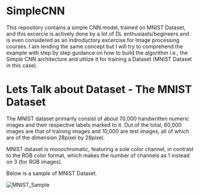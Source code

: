 # SimpleCNN
This repository contains a simple CNN model, trained on MNIST Dataset, and this excercie is actively done by a lot of DL enthusiasts/begineers and is even considered as an indroductory excercise for Image processing courses. I am lending the same concept but I will try to comprehend the example with step by step guidance on how to build the algorithm i.e., the Simple CNN architecture and utilize it for training a Dataset (MNIST Dataset in this case). 

# Lets Talk about Dataset - The MNIST Dataset
The MNIST dataset primarily consist of about 70,000 handwritten numeric images and their respective labels marked to it. Out of the total, 60,000 images are that of training images and 10,000 are test images, 
all of which are of the dimension 28pixel by 28pixel. 

MNIST dataset is monochromatic, featuring a sole color channel, in contrast to the RGB color format, which makes the number of channels as 1 instead on 3 (for RGB images).

Below is a sample of MNIST Dataset. 

![MNIST_Sample](https://github.com/pushparajanrahul/SimpleCNN/assets/124497777/0e379fa2-dae6-43e6-8bb8-00fc29a7e99b)
